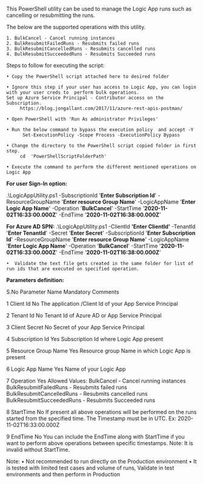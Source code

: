 This PowerShell utility can be used to manage the Logic App runs such as cancelling or resubmitting the runs.

The below are the supported operations with this utility.

	1. BulkCancel - Cancel running instances
	2. BulkResubmitFailedRuns - Resubmits failed runs
	3. BulkResubmitCancelledRuns - Resubmits cancelled runs
	4. BulkResubmitSucceededRuns - Resubmits Succeeded runs

Steps to follow for executing the script:

	• Copy the PowerShell script attached here to desired folder
 
	• Ignore this step if your user has access to Logic App, you can login with your user creds to  perform bulk operations. 
	Set up Azure Service Principal - Contributor access on the Subscription. 
		 https://blog.jongallant.com/2017/11/azure-rest-apis-postman/
   
	• Open PowerShell with 'Run As administrator Privileges'
 
	• Run the below command to bypass the execution policy  and accept -Y
	      Set-ExecutionPolicy -Scope Process -ExecutionPolicy Bypass
       
	• Change the directory to the PowerShell script copied folder in first step.
	     cd  'PowerShellScriptFolderPath'
      
	• Execute the command to perform the different mentioned operations on Logic App
 
**For user Sign-In option:**

.\LogicAppUtility.ps1  -SubscriptionId '**Enter Subscription Id**' -ResourceGroupName '**Enter resource Group Name**' -LogicAppName '**Enter Logic App Name**' -Operation '**BulkCancel**' -StartTime '**2020-11-02T16:33:00.000Z**' -EndTime '**2020-11-02T16:38:00.000Z**’

**For Azure AD SPN:**
		.\LogicAppUtility.ps1 -ClientId **'Enter ClientId'** -TenantId '**Enter TenantId**' -Secret '**Enter Secret**' -SubscriptionId '**Enter Subscription Id**' -ResourceGroupName '**Enter resource Group Name**' -LogicAppName '**Enter Logic App Name**' -Operation '**BulkCancel**' -StartTime '**2020-11-02T16:33:00.000Z**' -EndTime '**2020-11-02T16:38:00.000Z**’
		
	•  Validate the text file gets created in the same folder for list of run ids that are executed on specified operation.
	

**Parameters definition:** 

S.No	Parameter Name	Mandatory	Comments

1	Client Id	No	The application /Client Id of your App Service Principal

2	Tenant Id	No	Tenant Id of Azure AD or App Service Principal 

3	Client Secret	No	Secret of your App Service Principal

4	Subscription Id	Yes	Subscription Id where Logic App present

5	Resource Group Name	Yes	Resource group Name in which Logic App is present

6	Logic App Name	Yes	Name of your Logic App

7	Operation	Yes	Allowed Values:
BulkCancel - Cancel running instances
BulkResubmitFailedRuns - Resubmits failed runs
BulkResubmitCancelledRuns - Resubmits cancelled runs
BulkResubmitSucceededRuns - Resubmits Succeeded runs

8	StartTime	No	If present all above operations will be performed on the runs started from the specified time.
The Timestamp must be in UTC. 
Ex: 2020-11-02T16:33:00.000Z

9	EndTime	No	You can include the EndTime along with StartTime if you want to perform above operations between specific timestamps.
Note:
It is invalid without StartTime. 


			

Note:
	• Not recommended to run directly on the Production environment
	• It is tested with limited test cases and volume of runs, Validate in test environments and then perform in Production

